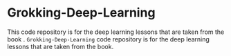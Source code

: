 # Grokking-Deep-Learning
This code repository is for the deep learning lessons that are taken from the book .
`Grokking-Deep-Learning` code repository is for the deep learning
lessons that are taken from the book.
